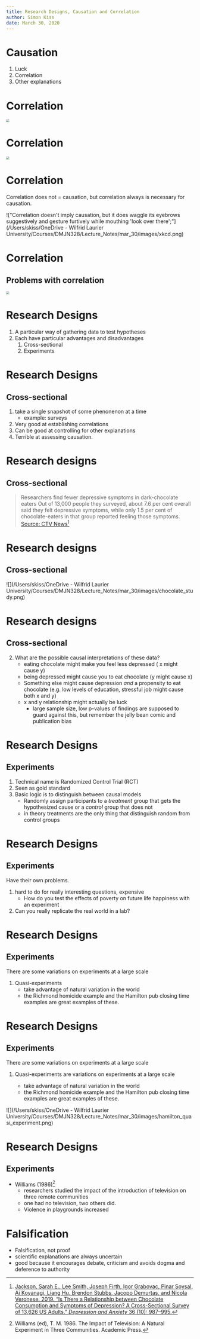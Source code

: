 ```yaml
---
title: Research Designs, Causation and Correlation
author: Simon Kiss
date: March 30, 2020
---
```


# Causation
1. Luck
2. Correlation
3. Other explanations 

# Correlation

<img src="/Users/skiss/OneDrive - Wilfrid Laurier University/Courses/DMJN328/Lecture_Notes/mar_25/policy.png" style="zoom:50%;" />

# Correlation
<img src="/Users/skiss/OneDrive - Wilfrid Laurier University/Courses/DMJN328/Lecture_Notes/mar_30/images/drop.png" style="zoom:50%;"/>  

# Correlation
Correlation does not = causation, but correlation always is necessary for causation. 

!["Correlation doesn't imply causation, but it does waggle its eyebrows suggestively and gesture furtively while mouthing 'look over there';"](/Users/skiss/OneDrive - Wilfrid Laurier University/Courses/DMJN328/Lecture_Notes/mar_30/images/xkcd.png)

# Correlation
## Problems with correlation

<img src="/Users/skiss/OneDrive - Wilfrid Laurier University/Courses/DMJN328/Lecture_Notes/mar_30/images/problems_with_causation.png" style="zoom:50%;"/>  

# Research Designs
1. A particular way of gathering data to test hypotheses
2. Each have particular advantages and disadvantages
    1. Cross-sectional
    2. Experiments

# Research Designs
## Cross-sectional
1. take a single snapshot of some phenonenon at a time
	- example: surveys
2. Very good at establishing correlations
3. Can be good at controlling for other explanations
4. Terrible at assessing causation. 

# Research designs
## Cross-sectional
> Researchers find fewer depressive symptoms in dark-chocolate eaters
> Out of 13,000 people they surveyed, about 7.6 per cent overall said they felt depressive symptoms, while only 1.5 per cent of chocolate-eaters in that group reported feeling those symptoms.
[Source: CTV News](https://www.ctvnews.ca/lifestyle/researchers-find-fewer-depressive-symptoms-in-dark-chocolate-eaters-1.4532678)[^2]

[^2]: [Jackson, Sarah E., Lee Smith, Joseph Firth, Igor Grabovac, Pinar Soysal, Ai Koyanagi, Liang Hu, Brendon Stubbs, Jacopo Demurtas, and Nicola Veronese. 2019. “Is There a Relationship between Chocolate Consumption and Symptoms of Depression? A Cross-Sectional Survey of 13,626 US Adults.” *Depression and Anxiety* 36 (10): 987–995.](https://onlinelibrary.wiley.com/doi/abs/10.1002/da.22950)

# Research designs
## Cross-sectional

![](/Users/skiss/OneDrive - Wilfrid Laurier University/Courses/DMJN328/Lecture_Notes/mar_30/images/chocolate_study.png)

# Research designs
## Cross-sectional
2. What are the possible causal interpretations of these data?
    - eating chocolate might make you feel less depressed ( x might cause y)
    - being depressed might cause you to eat chocolate (y might cause x)
    - Something else might cause depression *and* a propensity to eat chocolate (e.g. low levels of education, stressful job might cause both x and y)
    - x and y relationship might actually be luck
        - large sample size, low p-values of findings are supposed to guard against this, but remember the jelly bean comic and publication bias

# Research Designs
## Experiments
1. Technical name is Randomized Control Trial (RCT)
2. Seen as gold standard
3. Basic logic is to distinguish between causal models
    - Randomly assign participants to a *treatment* group that gets the hypothesized cause or a *control* group that does not
    - in theory treatments are the only thing that distinguish random from control groups

# Research Designs
## Experiments

Have their own problems. 

1. hard to do for really interesting questions, expensive
    - How do you test the effects of poverty on future life happiness with an experiment
2. Can you really replicate the real world in a lab?

# Research Designs
## Experiments

There are some variations on experiments at a large scale

1.  Quasi-experiments
    - take advantage of natural variation in the world
    - the Richmond homicide example and the Hamilton pub closing time examples are great examples of these.

# Research Designs
## Experiments
There are some variations on experiments at a large scale

1. Quasi-experiments are variations on experiments at a large scale

     - take advantage of natural variation in the world
     - the Richmond homicide example and the Hamilton pub closing time examples are great examples of these.

![](/Users/skiss/OneDrive - Wilfrid Laurier University/Courses/DMJN328/Lecture_Notes/mar_30/images/hamilton_quasi_experiment.png)

# Research Designs
## Experiments
- Williams (1986)[^1]
     - researchers studied the impact of the introduction of television on three remote communities
     - one had no television, two others did. 
     - Violence in playgrounds increased 
     

[^1]: Williams (ed), T. M. 1986. The Impact of Television: A Natural Experiment in Three Communities. Academic Press.


# Falsification

- Falsification, not proof
- scientific explanations are always uncertain
- good because it encourages debate, criticism and avoids dogma and deference to authority

